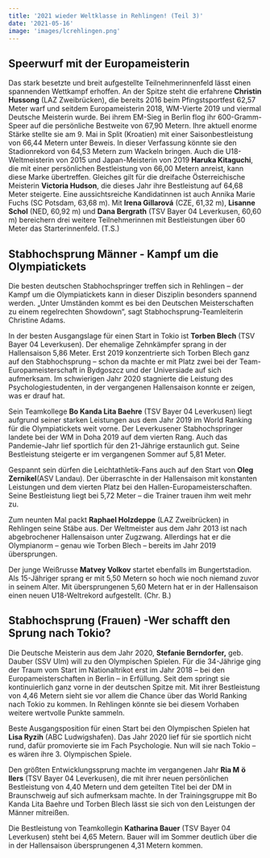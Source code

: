 ```yaml
---
title: '2021 wieder Weltklasse in Rehlingen! (Teil 3)'
date: '2021-05-16'
image: 'images/lcrehlingen.png'
---
```


## Speerwurf mit der Europameisterin

Das stark besetzte und breit aufgestellte Teilnehmerinnenfeld lässt einen spannenden Wettkampf erhoffen. An der Spitze steht die erfahrene **Christin Hussong** (LAZ Zweibrücken), die bereits 2016 beim Pfingstsportfest 62,57 Meter warf und seitdem Europameisterin 2018, WM-Vierte 2019  und viermal Deutsche Meisterin wurde. Bei ihrem EM-Sieg in Berlin flog ihr 600-Gramm-Speer auf die persönliche Bestweite von 67,90 Metern. Ihre aktuell enorme Stärke stellte sie am 9. Mai in Split (Kroatien) mit einer Saisonbestleistung von 66,44 Metern unter Beweis. In dieser Verfassung könnte sie den Stadionrekord von 64,53 Metern zum Wackeln bringen. Auch die U18-Weltmeisterin von 2015 und Japan-Meisterin von 2019 **Haruka Kitaguchi**, die mit einer persönlichen Bestleistung von 66,00 Metern anreist, kann diese Marke übertreffen. Gleiches gilt für die dreifache Österreichische Meisterin **Victoria Hudson**, die dieses Jahr ihre Bestleistung auf 64,68 Meter steigerte. Eine aussichtsreiche Kandidatinnen ist auch Annika Marie Fuchs (SC Potsdam, 63,68 m). Mit **Irena Gillarová** (CZE, 61,32 m), **Lisanne Schol** (NED, 60,92 m) und **Dana Bergrath** (TSV Bayer 04 Leverkusen, 60,60 m) bereichern drei weitere Teilnehmerinnen mit Bestleistungen über 60 Meter das Starterinnenfeld. (T.S.)

## Stabhochsprung Männer - Kampf um die Olympiatickets

Die besten deutschen Stabhochspringer treffen sich in Rehlingen – der Kampf um die Olympiatickets kann in dieser Disziplin besonders spannend werden. „Unter Umständen kommt es bei den Deutschen Meisterschaften zu einem regelrechten Showdown“, sagt Stabhochsprung-Teamleiterin Christine Adams.

In der besten Ausgangslage für einen Start in Tokio ist **Torben Blech** (TSV Bayer 04 Leverkusen). Der ehemalige Zehnkämpfer sprang in der Hallensaison 5,86 Meter. Erst 2019 konzentrierte sich Torben Blech ganz auf den Stabhochsprung – schon da machte er mit Platz zwei bei der Team-Europameisterschaft in Bydgoszcz und der Universiade auf sich aufmerksam. Im schwierigen Jahr 2020 stagnierte die Leistung des Psychologiestudenten, in der vergangenen Hallensaison konnte er zeigen, was er drauf hat.

Sein Teamkollege **Bo Kanda Lita Baehre** (TSV Bayer 04 Leverkusen) liegt aufgrund seiner starken Leistungen aus dem Jahr 2019 im World Ranking für die Olympiatickets weit vorne. Der Leverkusener Stabhochspringer landete bei der WM in Doha 2019 auf dem vierten Rang. Auch das Pandemie-Jahr lief sportlich für den 21-Jährige erstaunlich gut. Seine Bestleistung steigerte er im vergangenen Sommer auf 5,81 Meter.

Gespannt sein dürfen die Leichtathletik-Fans auch auf den Start von **Oleg Zernikel**(ASV Landau). Der überraschte in der Hallensaison mit konstanten Leistungen und dem vierten Platz bei den Hallen-Europameisterschaften. Seine Bestleistung liegt bei 5,72 Meter – die Trainer trauen ihm weit mehr zu.

Zum neunten Mal packt **Raphael Holzdeppe** (LAZ Zweibrücken) in Rehlingen seine Stäbe aus. Der Weltmeister aus dem Jahr 2013 ist nach abgebrochener Hallensaison unter Zugzwang. Allerdings hat er die Olympianorm – genau wie Torben Blech – bereits im Jahr 2019 übersprungen.

Der junge Weißrusse **Matvey Volkov** startet ebenfalls im Bungertstadion. Als 15-Jähriger sprang er mit 5,50 Metern so hoch wie noch niemand zuvor in seinem Alter. Mit übersprungenen 5,60 Metern hat er in der Hallensaison einen neuen U18-Weltrekord aufgestellt. (Chr. B.)

## Stabhochsprung (Frauen) -Wer schafft den Sprung nach Tokio?

Die Deutsche Meisterin aus dem Jahr 2020, **Stefanie Berndorfer,** geb. Dauber (SSV Ulm) will zu den Olympischen Spielen. Für die 34-Jährige ging der Traum vom Start im Nationaltrikot erst im Jahr 2018 – bei den Europameisterschaften in Berlin – in Erfüllung. Seit dem springt sie kontinuierlich ganz vorne in der deutschen Spitze mit. Mit ihrer Bestleistung von 4,46 Metern sieht sie vor allem die Chance über das World Ranking nach Tokio zu kommen. In Rehlingen könnte sie bei diesem Vorhaben weitere wertvolle Punkte sammeln.

Beste Ausgangsposition für einen Start bei den Olympischen Spielen hat **Lisa Ryzih** (ABC Ludwigshafen). Das Jahr 2020 lief für sie sportlich nicht rund, dafür promovierte sie im Fach Psychologie. Nun will sie nach Tokio – es wären ihre 3. Olympischen Spiele.

Den größten Entwicklungssprung machte im vergangenen Jahr **Ria M** **ö** **llers** (TSV Bayer 04 Leverkusen), die mit ihrer neuen persönlichen Bestleistung von 4,40 Metern und dem geteilten Titel bei der DM in Braunschweig auf sich aufmerksam machte. In der Trainingsgruppe mit Bo Kanda Lita Baehre und Torben Blech lässt sie sich von den Leistungen der Männer mitreißen.

Die Bestleistung von Teamkollegin **Katharina Bauer** (TSV Bayer 04 Leverkusen) steht bei 4,65 Metern. Bauer will im Sommer deutlich über die in der Hallensaison übersprungenen 4,31 Metern kommen.